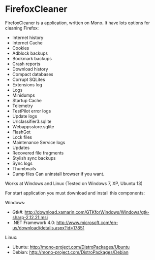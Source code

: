 FirefoxCleaner
==============

FirefoxCleaner is a application, written on Mono. It have lots options for cleaning Firefox:
 - Internet history
 - Internet Cache
 - Cookies
 - Adblock backups
 - Bookmark backups
 - Crash reports
 - Download history
 - Compact databases
 - Corrupt SQLites
 - Extensions log
 - Logs
 - Minidumps
 - Startup Cache
 - Telemetry
 - TestPilot error logs
 - Update logs
 - Urlclassifier3.sqlite
 - Webappsstore.sqlite
 - FlashGot
 - Lock files
 - Maintenance Service logs
 - Updates
 - Recovered file fragments
 - Stylish sync backups
 - Sync logs
 - Thumbnails
 - Dump files
Can uninstall browser if you want. 

Works at Windows and Linux (Tested on Windows 7, XP, Ubuntu 13)

For start application you must download and install this components:

Windows:
 - Gtk#: http://download.xamarin.com/GTKforWindows/Windows/gtk-sharp-2.12.21.msi
 - .NET Framework 4.0: http://www.microsoft.com/en-us/download/details.aspx?id=17851

Linux:
 - Ubuntu: http://mono-project.com/DistroPackages/Ubuntu
 - Debian: http://mono-project.com/DistroPackages/Debian
